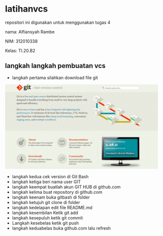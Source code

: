 # latihanvcs
repositori ini digunakan untuk menggunakan tugas 4

nama: Alfiansyah Rambe 

NIM: 312010338

Kelas: TI.20.B2

## langkah langkah pembuatan vcs
* langkah pertama silahkan download file git

![git pict](gambar/git-download.jpg)

* langkah kedua cek version di Git Bash
* langkah ketiga beri nama user GIT
* langkah keempat buatlah akun GIT HUB di github.com
* langkah kelima buat repository di github.com
* langkah keenam buka gitbash di folder 
* langkah ketujuh git clone di folder
* langkah kedelapan edit file README.md
* langkah kesembilan Ketik git add 
* langkah kesepuluh ketik git commit
* Langkah kesebelas ketik git push
* langkah keduabelas buka github.com lalu refresh